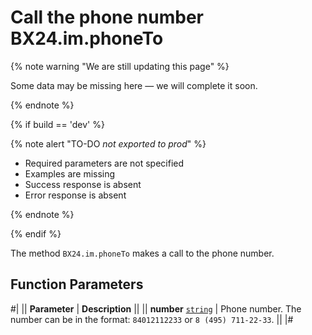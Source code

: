 # Call the phone number BX24.im.phoneTo

{% note warning "We are still updating this page" %}

Some data may be missing here — we will complete it soon.

{% endnote %}

{% if build == 'dev' %}

{% note alert "TO-DO _not exported to prod_" %}

- Required parameters are not specified
- Examples are missing
- Success response is absent
- Error response is absent

{% endnote %}

{% endif %}

The method `BX24.im.phoneTo` makes a call to the phone number.

## Function Parameters

#|
|| **Parameter** | **Description** ||
|| **number**
[`string`](../../../api-reference/data-types.md) | Phone number. The number can be in the format: `84012112233` or `8 (495) 711-22-33`. || 
|#